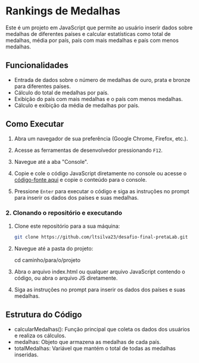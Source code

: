 # Rankings de Medalhas 

Este é um projeto em JavaScript que permite ao usuário inserir dados sobre medalhas de diferentes países e calcular estatísticas como total de medalhas, média por país, país com mais medalhas e país com menos medalhas.

## Funcionalidades

- Entrada de dados sobre o número de medalhas de ouro, prata e bronze para diferentes países.
- Cálculo do total de medalhas por país.
- Exibição do país com mais medalhas e o país com menos medalhas.
- Cálculo e exibição da média de medalhas por país.

## Como Executar

1. Abra um navegador de sua preferência (Google Chrome, Firefox, etc.).
2. Acesse as ferramentas de desenvolvedor pressionando `F12`.
3. Navegue até a aba "Console".
4. Copie e cole o código JavaScript diretamente no console ou acesse o [código-fonte aqui](https://github.com/ltsilva23/desafio-final-pretaLab/blob/main/ranking-medalha.js) e copie o conteúdo para o console.

5. Pressione `Enter` para executar o código e siga as instruções no prompt para inserir os dados dos países e suas medalhas.

### 2. Clonando o repositório e executando

1. Clone este repositório para a sua máquina:
   ```bash
   git clone https://github.com/ltsilva23/desafio-final-pretaLab.git

2. Navegue até a pasta do projeto:

   cd caminho/para/o/projeto


3. Abra o arquivo index.html ou qualquer arquivo JavaScript contendo o código, ou abra o arquivo JS diretamente.


4. Siga as instruções no prompt para inserir os dados dos países e suas medalhas.

## Estrutura do Código

- calcularMedalhas(): Função principal que coleta os dados dos usuários e realiza os cálculos.
- medalhas: Objeto que armazena as medalhas de cada país.
- totalMedalhas: Variável que mantém o total de todas as medalhas inseridas.
